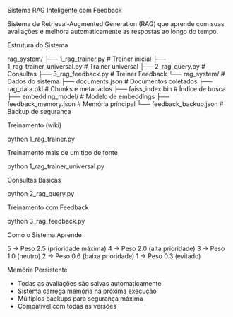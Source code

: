 Sistema RAG Inteligente com Feedback

Sistema de Retrieval-Augmented Generation (RAG) que aprende com suas avaliações e melhora automaticamente as respostas ao longo do tempo.

Estrutura do Sistema

rag_system/
├── 1_rag_trainer.py                              # Treiner inicial
├── 1_rag_trainer_universal.py                    # Trainer universal
├── 2_rag_query.py                                # Consultas
├── 3_rag_feedback.py                             # Treiner Feedback 
└── rag_system/                                   # Dados do sistema
    ├── documents.json                            # Documentos coletados
    ├── rag_data.pkl                              # Chunks e metadados
    ├── faiss_index.bin                           # Índice de busca
    ├── embedding_model/                          # Modelo de embeddings
    ├── feedback_memory.json                      # Memória principal
    └── feedback_backup.json                      # Backup de segurança


Treinamento (wiki)

python 1_rag_trainer.py

Treinamento mais de um tipo de fonte

python 1_rag_trainer_universal.py

Consultas Básicas

python 2_rag_query.py

Treinamento com Feedback

python 3_rag_feedback.py

Como o Sistema Aprende

5 → Peso 2.5 (prioridade máxima)
4 → Peso 2.0 (alta prioridade)
3 → Peso 1.0 (neutro)
2 → Peso 0.6 (baixa prioridade)
1 → Peso 0.3 (evitado)

Memória Persistente

- Todas as avaliações são salvas automaticamente
- Sistema carrega memória na próxima execução
- Múltiplos backups para segurança máxima
- Compatível com todas as versões
